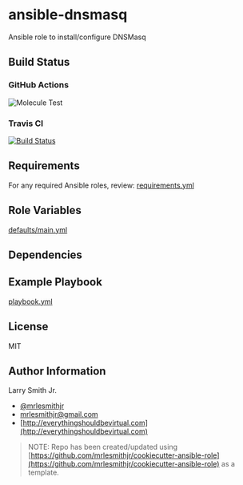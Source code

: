 # ansible-dnsmasq

Ansible role to install/configure DNSMasq

## Build Status

### GitHub Actions

![Molecule Test](https://github.com/mrlesmithjr/ansible-dnsmasq/workflows/Molecule%20Test/badge.svg)

### Travis CI

[![Build Status](https://travis-ci.org/mrlesmithjr/ansible-dnsmasq.svg?branch=master)](https://travis-ci.org/mrlesmithjr/ansible-dnsmasq)

## Requirements

For any required Ansible roles, review:
[requirements.yml](requirements.yml)

## Role Variables

[defaults/main.yml](defaults/main.yml)

## Dependencies

## Example Playbook

[playbook.yml](playbook.yml)

## License

MIT

## Author Information

Larry Smith Jr.

- [@mrlesmithjr](https://twitter.com/mrlesmithjr)
- [mrlesmithjr@gmail.com](mailto:mrlesmithjr@gmail.com)
- [http://everythingshouldbevirtual.com](http://everythingshouldbevirtual.com)

> NOTE: Repo has been created/updated using [https://github.com/mrlesmithjr/cookiecutter-ansible-role](https://github.com/mrlesmithjr/cookiecutter-ansible-role) as a template.

